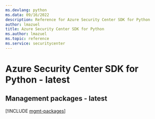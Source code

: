 ```yaml
---
ms.devlang: python
ms.data: 09/16/2022
description: Reference for Azure Security Center SDK for Python
author: lmazuel
title: Azure Security Center SDK for Python
ms.author: lmazuel
ms.topic: reference
ms.service: securitycenter
---
```

# Azure Security Center SDK for Python - latest

## Management packages - latest
[!INCLUDE [mgmt-packages](security-center-mgmt-index.md)]